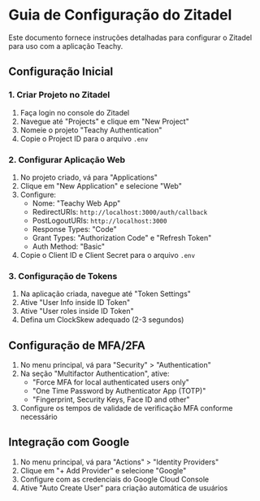 # Guia de Configuração do Zitadel

Este documento fornece instruções detalhadas para configurar o Zitadel para uso com a aplicação Teachy.

## Configuração Inicial

### 1. Criar Projeto no Zitadel

1. Faça login no console do Zitadel
2. Navegue até "Projects" e clique em "New Project"
3. Nomeie o projeto "Teachy Authentication"
4. Copie o Project ID para o arquivo `.env`

### 2. Configurar Aplicação Web

1. No projeto criado, vá para "Applications"
2. Clique em "New Application" e selecione "Web"
3. Configure:
   - Nome: "Teachy Web App"
   - RedirectURIs: `http://localhost:3000/auth/callback`
   - PostLogoutURIs: `http://localhost:3000`
   - Response Types: "Code"
   - Grant Types: "Authorization Code" e "Refresh Token"
   - Auth Method: "Basic"
4. Copie o Client ID e Client Secret para o arquivo `.env`

### 3. Configuração de Tokens

1. Na aplicação criada, navegue até "Token Settings"
2. Ative "User Info inside ID Token"
3. Ative "User roles inside ID Token"
4. Defina um ClockSkew adequado (2-3 segundos)

## Configuração de MFA/2FA

1. No menu principal, vá para "Security" > "Authentication"
2. Na seção "Multifactor Authentication", ative:
   - "Force MFA for local authenticated users only"
   - "One Time Password by Authenticator App (TOTP)"
   - "Fingerprint, Security Keys, Face ID and other"
3. Configure os tempos de validade de verificação MFA conforme necessário

## Integração com Google

1. No menu principal, vá para "Actions" > "Identity Providers"
2. Clique em "+ Add Provider" e selecione "Google"
3. Configure com as credenciais do Google Cloud Console
4. Ative "Auto Create User" para criação automática de usuários
